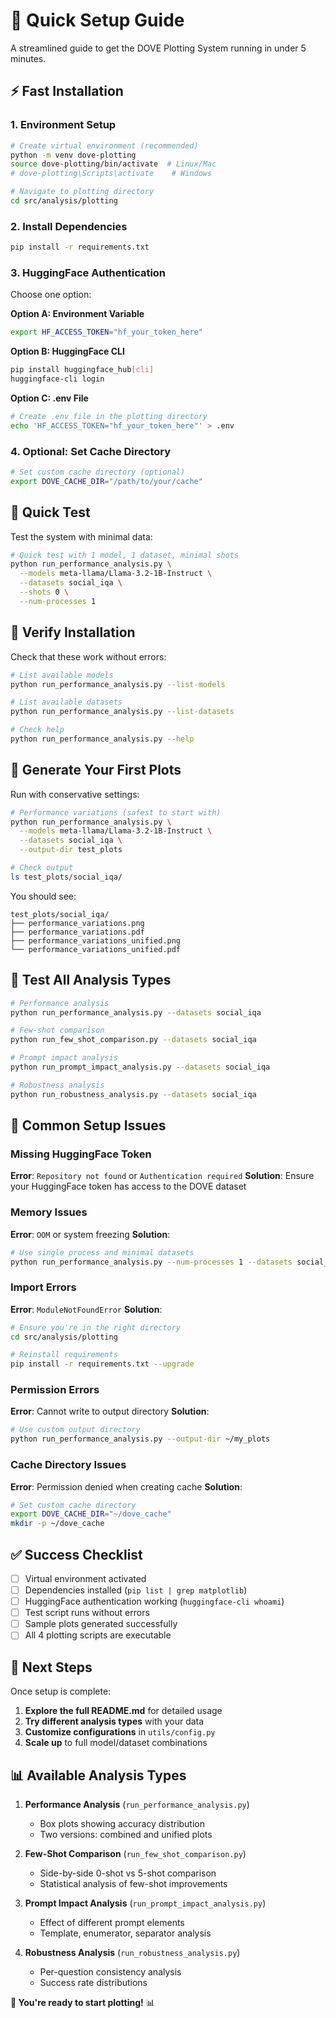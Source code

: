 # 🚀 Quick Setup Guide

A streamlined guide to get the DOVE Plotting System running in under 5 minutes.

## ⚡ Fast Installation

### 1. Environment Setup
```bash
# Create virtual environment (recommended)
python -m venv dove-plotting
source dove-plotting/bin/activate  # Linux/Mac
# dove-plotting\Scripts\activate    # Windows

# Navigate to plotting directory
cd src/analysis/plotting
```

### 2. Install Dependencies
```bash
pip install -r requirements.txt
```

### 3. HuggingFace Authentication
Choose one option:

**Option A: Environment Variable**
```bash
export HF_ACCESS_TOKEN="hf_your_token_here"
```

**Option B: HuggingFace CLI**
```bash
pip install huggingface_hub[cli]
huggingface-cli login
```

**Option C: .env File**
```bash
# Create .env file in the plotting directory
echo 'HF_ACCESS_TOKEN="hf_your_token_here"' > .env
```

### 4. Optional: Set Cache Directory
```bash
# Set custom cache directory (optional)
export DOVE_CACHE_DIR="/path/to/your/cache"
```

## 🎯 Quick Test

Test the system with minimal data:

```bash
# Quick test with 1 model, 1 dataset, minimal shots
python run_performance_analysis.py \
  --models meta-llama/Llama-3.2-1B-Instruct \
  --datasets social_iqa \
  --shots 0 \
  --num-processes 1
```

## 📁 Verify Installation

Check that these work without errors:

```bash
# List available models
python run_performance_analysis.py --list-models

# List available datasets  
python run_performance_analysis.py --list-datasets

# Check help
python run_performance_analysis.py --help
```

## 🎨 Generate Your First Plots

Run with conservative settings:

```bash
# Performance variations (safest to start with)
python run_performance_analysis.py \
  --models meta-llama/Llama-3.2-1B-Instruct \
  --datasets social_iqa \
  --output-dir test_plots

# Check output
ls test_plots/social_iqa/
```

You should see:
```
test_plots/social_iqa/
├── performance_variations.png
├── performance_variations.pdf
├── performance_variations_unified.png
└── performance_variations_unified.pdf
```

## 🎉 Test All Analysis Types

```bash
# Performance analysis
python run_performance_analysis.py --datasets social_iqa

# Few-shot comparison  
python run_few_shot_comparison.py --datasets social_iqa

# Prompt impact analysis
python run_prompt_impact_analysis.py --datasets social_iqa

# Robustness analysis
python run_robustness_analysis.py --datasets social_iqa
```

## 🔧 Common Setup Issues

### Missing HuggingFace Token
**Error**: `Repository not found` or `Authentication required`
**Solution**: Ensure your HuggingFace token has access to the DOVE dataset

### Memory Issues
**Error**: `OOM` or system freezing
**Solution**: 
```bash
# Use single process and minimal datasets
python run_performance_analysis.py --num-processes 1 --datasets social_iqa
```

### Import Errors
**Error**: `ModuleNotFoundError`
**Solution**: 
```bash
# Ensure you're in the right directory
cd src/analysis/plotting

# Reinstall requirements
pip install -r requirements.txt --upgrade
```

### Permission Errors
**Error**: Cannot write to output directory
**Solution**:
```bash
# Use custom output directory
python run_performance_analysis.py --output-dir ~/my_plots
```

### Cache Directory Issues
**Error**: Permission denied when creating cache
**Solution**:
```bash
# Set custom cache directory
export DOVE_CACHE_DIR="~/dove_cache"
mkdir -p ~/dove_cache
```

## ✅ Success Checklist

- [ ] Virtual environment activated
- [ ] Dependencies installed (`pip list | grep matplotlib`)
- [ ] HuggingFace authentication working (`huggingface-cli whoami`)
- [ ] Test script runs without errors
- [ ] Sample plots generated successfully
- [ ] All 4 plotting scripts are executable

## 🎉 Next Steps

Once setup is complete:

1. **Explore the full README.md** for detailed usage
2. **Try different analysis types** with your data
3. **Customize configurations** in `utils/config.py`  
4. **Scale up** to full model/dataset combinations

## 📊 Available Analysis Types

1. **Performance Analysis** (`run_performance_analysis.py`)
   - Box plots showing accuracy distribution
   - Two versions: combined and unified plots

2. **Few-Shot Comparison** (`run_few_shot_comparison.py`)
   - Side-by-side 0-shot vs 5-shot comparison
   - Statistical analysis of few-shot improvements

3. **Prompt Impact Analysis** (`run_prompt_impact_analysis.py`)
   - Effect of different prompt elements
   - Template, enumerator, separator analysis

4. **Robustness Analysis** (`run_robustness_analysis.py`)
   - Per-question consistency analysis
   - Success rate distributions

**🎯 You're ready to start plotting!** 📊 